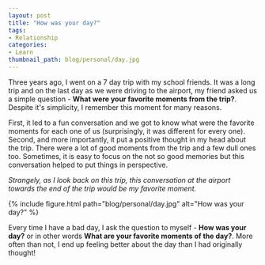 ```yaml
---
layout: post
title: "How was your day?"
tags:
- Relationship
categories:
- Learn
thumbnail_path: blog/personal/day.jpg
---
```


Three years ago, I went on a 7 day trip with my school friends. It was a long trip and on the last day as we were driving to the airport, my friend asked us a simple question - **What were your favorite moments from the trip?**. Despite it's simplicity, I remember this moment for many reasons.

First, it led to a fun conversation and we got to know what were the favorite moments for each one of us (surprisingly, it was different for every one). Second, and more importantly, it put a positive thought in my head about the trip. There were a lot of good moments from the trip and a few dull ones too. Sometimes, it is easy to focus on the not so good memories but this conversation helped to put things in perspective.

*Strangely, as I look back on this trip, this conversation at the airport towards the end of the trip would be my favorite moment.*

{% include figure.html path="blog/personal/day.jpg" alt="How was your day?" %}

Every time I have a bad day, I ask the question to myself - **How was your day?** or in other words **What are your favorite moments of the day?**. More often than not, I end up feeling better about the day than I had originally thought!